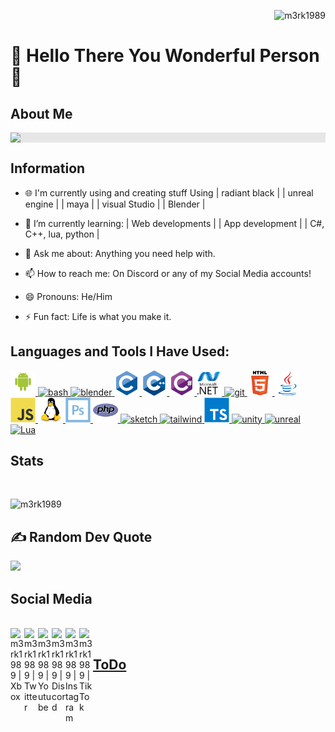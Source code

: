 <p align="right"> <img src="https://komarev.com/ghpvc/?username=m3rk1989&label=Profile%20views&color=0e75b6&style=flat" alt="m3rk1989" /> </p>

# 🤝 **Hello There You Wonderful Person** 🤝


## **About Me**

<img style="display: block;-webkit-user-select: none;margin: auto;background-color: hsl(0, 0%, 90%);transition: background-color 300ms;" src="https://avatars.githubusercontent.com/u/20825215?v=4">

## **Information**

- 🌐 I'm currently using and creating stuff Using
| radiant black |
| unreal engine |
| maya |
| visual Studio |
| Blender |

- 🌱 I’m currently learning:
| Web developments |
| App development |
| C#, C++, lua, python |

- 💬 Ask me about: Anything you need help with.
- 📫 How to reach me: On Discord or any of my Social Media accounts!
- 😄 Pronouns: He/Him
- ⚡ Fun fact: Life is what you make it.

## **Languages and Tools I Have Used:**

<p align="left"> <a href="https://developer.android.com" target="_blank" rel="noreferrer"> <img src="https://raw.githubusercontent.com/devicons/devicon/master/icons/android/android-original-wordmark.svg" alt="android" width="40" height="40"/> </a> <a href="https://www.gnu.org/software/bash/" target="_blank" rel="noreferrer"> <img src="https://www.vectorlogo.zone/logos/gnu_bash/gnu_bash-icon.svg" alt="bash" width="40" height="40"/> </a> <a href="https://www.blender.org/" target="_blank" rel="noreferrer"> <img src="https://download.blender.org/branding/community/blender_community_badge_white.svg" alt="blender" width="40" height="40"/> </a> <a href="https://www.cprogramming.com/" target="_blank" rel="noreferrer"> <img src="https://raw.githubusercontent.com/devicons/devicon/master/icons/c/c-original.svg" alt="c" width="40" height="40"/> </a> <a href="https://www.w3schools.com/cpp/" target="_blank" rel="noreferrer"> <img src="https://raw.githubusercontent.com/devicons/devicon/master/icons/cplusplus/cplusplus-original.svg" alt="cplusplus" width="40" height="40"/> </a> <a href="https://www.w3schools.com/cs/" target="_blank" rel="noreferrer"> <img src="https://raw.githubusercontent.com/devicons/devicon/master/icons/csharp/csharp-original.svg" alt="csharp" width="40" height="40"/> </a> <a href="https://dotnet.microsoft.com/" target="_blank" rel="noreferrer"> <img src="https://raw.githubusercontent.com/devicons/devicon/master/icons/dot-net/dot-net-original-wordmark.svg" alt="dotnet" width="40" height="40"/> </a> <a href="https://git-scm.com/" target="_blank" rel="noreferrer"> <img src="https://www.vectorlogo.zone/logos/git-scm/git-scm-icon.svg" alt="git" width="40" height="40"/> </a> <a href="https://www.w3.org/html/" target="_blank" rel="noreferrer"> <img src="https://raw.githubusercontent.com/devicons/devicon/master/icons/html5/html5-original-wordmark.svg" alt="html5" width="40" height="40"/> </a> <a href="https://www.java.com" target="_blank" rel="noreferrer"> <img src="https://raw.githubusercontent.com/devicons/devicon/master/icons/java/java-original.svg" alt="java" width="40" height="40"/> </a> <a href="https://developer.mozilla.org/en-US/docs/Web/JavaScript" target="_blank" rel="noreferrer"> <img src="https://raw.githubusercontent.com/devicons/devicon/master/icons/javascript/javascript-original.svg" alt="javascript" width="40" height="40"/> </a> <a href="https://www.linux.org/" target="_blank" rel="noreferrer"> <img src="https://raw.githubusercontent.com/devicons/devicon/master/icons/linux/linux-original.svg" alt="linux" width="40" height="40"/> </a> <a href="https://www.photoshop.com/en" target="_blank" rel="noreferrer"> <img src="https://raw.githubusercontent.com/devicons/devicon/master/icons/photoshop/photoshop-line.svg" alt="photoshop" width="40" height="40"/> </a> <a href="https://www.php.net" target="_blank" rel="noreferrer"> <img src="https://raw.githubusercontent.com/devicons/devicon/master/icons/php/php-original.svg" alt="php" width="40" height="40"/> </a> <a href="https://www.sketch.com/" target="_blank" rel="noreferrer"> <img src="https://www.vectorlogo.zone/logos/sketchapp/sketchapp-icon.svg" alt="sketch" width="40" height="40"/> </a> <a href="https://tailwindcss.com/" target="_blank" rel="noreferrer"> <img src="https://www.vectorlogo.zone/logos/tailwindcss/tailwindcss-icon.svg" alt="tailwind" width="40" height="40"/> </a> <a href="https://www.typescriptlang.org/" target="_blank" rel="noreferrer"> <img src="https://raw.githubusercontent.com/devicons/devicon/master/icons/typescript/typescript-original.svg" alt="typescript" width="40" height="40"/> </a> <a href="https://unity.com/" target="_blank" rel="noreferrer"> <img src="https://www.vectorlogo.zone/logos/unity3d/unity3d-icon.svg" alt="unity" width="40" height="40"/> </a> <a href="https://unrealengine.com/" target="_blank" rel="noreferrer"> <img src="https://raw.githubusercontent.com/kenangundogan/fontisto/036b7eca71aab1bef8e6a0518f7329f13ed62f6b/icons/svg/brand/unreal-engine.svg" alt="unreal" width="40" height="40"/> 
<a href="https://www.lua.org/" target="_blank" rel="noreferrer"> <img src="https://img.shields.io/badge/lua-%232C2D72.svg?style=for-the-badge&logo=lua&logoColor=white" alt="Lua" width="40" height="40"/> </a>

## **Stats**
<br/>
<p><img align="left" src="https://github-readme-stats.vercel.app/api/top-langs?username=m3rk1989&show_icons=true&locale=en&layout=compact" alt="m3rk1989" /></p>
<!--<p><img align="center" src="https://github-readme-streak-stats.herokuapp.com/?user=m3rk1989&theme=vue-dark&hide_border=false" alt="m3rk1989" /></p>
<p><img align="center" src="https://github-readme-stats.vercel.app/api/top-langs/?username=m3rk1989&theme=vue-dark&hide_border=false&include_all_commits=true&count_private=true&layout=compact" alt="m3rk1989" /></p>
<p><img align="center" src="https://github-readme-stats.vercel.app/api?username=m3rk1989&theme=vue-dark&hide_border=false&include_all_commits=true&count_private=true" alt="m3rk1989" /></p>
<!--<p><img align="center" src="https://github-profile-trophy.vercel.app/?username=m3rk1989" alt="m3rk1989" />--></a></p>
</br>

## ✍️ Random Dev Quote
![](https://quotes-github-readme.vercel.app/api?type=horizontal&theme=radical)

<!--## 😂 Random Dev Meme
<img src="https://rm.up.railway.app/" width="512px"/> -->

## **Social Media**
<br/>
<a href="https://account.xbox.com/en-gb/Profile?rtc=1&csrf=mX3V7ql59ZRj2IZVy2AVOu7VasDLeZw8QBuyAv-QXxUru4DU9bs6tbwSdQxOOxvt6yieHTT0k7DodrjF-WPttCDJPNE1&wa=wsignin1.0">
<img align="left" alt="m3rk1989 | Xbox" width="22px" src="https://cdn.jsdelivr.net/npm/simple-icons@3.0.1/icons/xbox.svg"  /></a>
<a href="https://twitter.com/m3rk1989">
<img align="left" alt="m3rk1989 | Twitter" width="22px" src="https://cdn.jsdelivr.net/npm/simple-icons@v3/icons/twitter.svg" /></a>
<a href="https://www.youtube.com/channel/UCYlyT_VY1G2ZTmgsp-EgtpQ">
<img align="left" alt="m3rk1989 | Youtube" width="22px" src="https://cdn.jsdelivr.net/npm/simple-icons@v3/icons/youtube.svg" /></a>
<a href="https://discord.gg">
<img align="left" alt="m3rk1989 | Discord" width="22px" src="https://cdn.jsdelivr.net/npm/simple-icons@v3/icons/discord.svg" /></a>
<a href="https://www.instagram.com/m3rk1989">
<img align="left" alt="m3rk1989 | Instagram" width="22px" src="https://cdn.jsdelivr.net/npm/simple-icons@v3/icons/instagram.svg" /></a>
<img align="left" alt="m3rk1989 | TikTok" width="22px" src="https://cdn.jsdelivr.net/npm/simple-icons@v3/icons/tiktok.svg" /></a>
<a href="https://www.tiktok.com/@9_members">
</br>


## **ToDo**

<!-- 
Random To Add Profile Over Time
<br clear="both">
<img src="https://raw.githubusercontent.com/MichaelStreeter/MichaelStreeter/blob/master/snake.svg"/> -->
